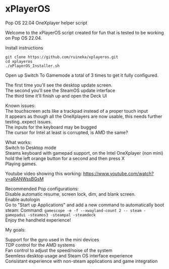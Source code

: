 # xPlayerOS
Pop OS 22.04 OneXplayer helper script

Welcome to the xPlayerOS script created for fun that is tested to be working on Pop OS 22.04.

Install instructions

`git clone https://github.com/ruineka/xplayeros.git` \
`cd xplayeros` \
`./xPlayerOS_Installer.sh`

Open up Switch To Gamemode a total of 3 times to get it fully configured.

The first time you'll see the desktop update screen.\
The second you'll see the SteamOS update interface\
The third time it'll finish up and open the Deck UI


Known issues:\
  The touchscreen acts like a trackpad instead of a proper touch input\
  It appears as though all the OneXplayers are now usable, this needs further testing..expect issues.\
  The inputs for the keyboard may be bugged\
  The cursor for Intel at least is corrupted, is AMD the same?


What works:\
Switch to Desktop mode\
Steams keyboard with gamepad support, on the Intel OneXplayer (non mini) hold the left orange button for a second and then press X\
Playing games.

Youtube video showing this working: https://www.youtube.com/watch?v=aRANWssBGsM

Recommended Pop configurations:\
Disable automatic resume, screen lock, dim, and blank screen.\
Enable autologin\
Go to "Start up Applications" and add a new command to automatically boot steam: Command: `gamescope -e -f --xwayland-count 2 -- steam -gamepadui -steamos3 -steampal -steamdeck` \
Enjoy the handheld experience!

My goals:

Support for the gyro used in the mini devices\
TDP control for the AMD systems\
Fan control to adjust the speed/noise of the system\
Seemless desktop usage and Steam OS interface experience\
Consistant experience with non-steam applications and game integration

